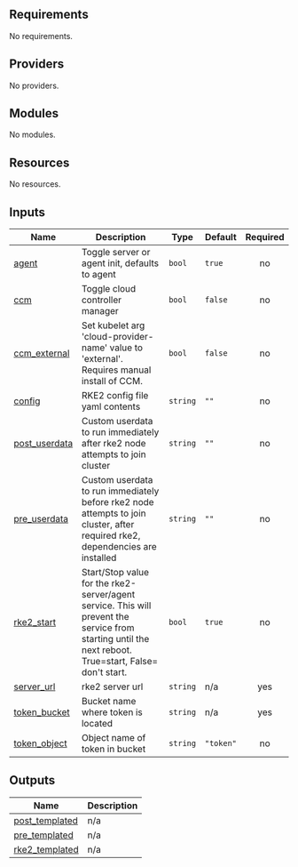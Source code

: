 <!-- BEGIN_TF_DOCS -->
## Requirements

No requirements.

## Providers

No providers.

## Modules

No modules.

## Resources

No resources.

## Inputs

| Name | Description | Type | Default | Required |
|------|-------------|------|---------|:--------:|
| <a name="input_agent"></a> [agent](#input\_agent) | Toggle server or agent init, defaults to agent | `bool` | `true` | no |
| <a name="input_ccm"></a> [ccm](#input\_ccm) | Toggle cloud controller manager | `bool` | `false` | no |
| <a name="input_ccm_external"></a> [ccm\_external](#input\_ccm\_external) | Set kubelet arg 'cloud-provider-name' value to 'external'.  Requires manual install of CCM. | `bool` | `false` | no |
| <a name="input_config"></a> [config](#input\_config) | RKE2 config file yaml contents | `string` | `""` | no |
| <a name="input_post_userdata"></a> [post\_userdata](#input\_post\_userdata) | Custom userdata to run immediately after rke2 node attempts to join cluster | `string` | `""` | no |
| <a name="input_pre_userdata"></a> [pre\_userdata](#input\_pre\_userdata) | Custom userdata to run immediately before rke2 node attempts to join cluster, after required rke2, dependencies are installed | `string` | `""` | no |
| <a name="input_rke2_start"></a> [rke2\_start](#input\_rke2\_start) | Start/Stop value for the rke2-server/agent service.  This will prevent the service from starting until the next reboot. True=start, False= don't start. | `bool` | `true` | no |
| <a name="input_server_url"></a> [server\_url](#input\_server\_url) | rke2 server url | `string` | n/a | yes |
| <a name="input_token_bucket"></a> [token\_bucket](#input\_token\_bucket) | Bucket name where token is located | `string` | n/a | yes |
| <a name="input_token_object"></a> [token\_object](#input\_token\_object) | Object name of token in bucket | `string` | `"token"` | no |

## Outputs

| Name | Description |
|------|-------------|
| <a name="output_post_templated"></a> [post\_templated](#output\_post\_templated) | n/a |
| <a name="output_pre_templated"></a> [pre\_templated](#output\_pre\_templated) | n/a |
| <a name="output_rke2_templated"></a> [rke2\_templated](#output\_rke2\_templated) | n/a |
<!-- END_TF_DOCS -->